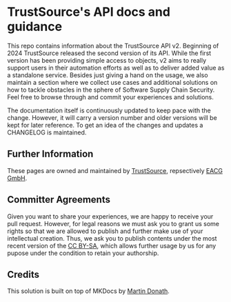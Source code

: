 # TrustSource's API docs and guidance

This repo contains information about the TrustSource API v2. Beginning of 2024 TrustSource released the second version of its API. While the first version has been providing simple access to objects, v2 aims to really support users in their automation efforts as well as to deliver added value as a standalone service. Besides just giving a hand on the usage, we also maintain a section where we collect use cases and additional solutions on how to tackle obstacles in the sphere of Software Supply Chain Security. Feel free to browse through and commit your experiences and solutions.

The documentation itself is continuously updated to keep pace with the change. However, it will carry a version number and older versions will be kept for later reference. To get an idea of the changes and updates a CHANGELOG is maintained.

## Further Information
These pages are owned and maintained by [TrustSource](https://www.trustsource.io), repsectively [EACG GmbH](https://www.eacg.de).  

## Committer Agreements
Given you want to share your experiences, we are happy to receive your pull request. However, for legal reasons we must ask you to grant us some rights so that we are allowed to publish and further make use of your intellectual creation. Thus, we ask you to publish contents under the most recent version of the [CC BY-SA](https://creativecommons.org/licenses/by-sa/4.0/deed.en), which allows further usage by us for any pupose under the condition to retain your authorship. 

## Credits
This solution is built on top of MKDocs by [Martin Donath](https://github.com/squidfunk).
